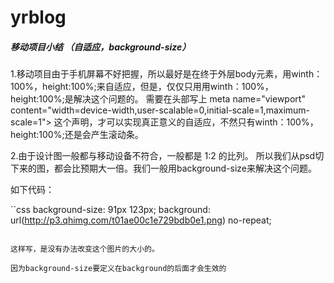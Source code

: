 yrblog
======

##### 移动项目小结 （自适应，background-size）

1.移动项目由于手机屏幕不好把握，所以最好是在终于外层body元素，用winth：100%，height:100%;来自适应，但是，仅仅只用用winth：100%，height:100%;是解决这个问题的。
需要在头部写上 meta name="viewport" content="width=device-width,user-scalable=0,initial-scale=1,maximum-scale=1">
这个声明，才可以实现真正意义的自适应，不然只有winth：100%，height:100%;还是会产生滚动条。

2.由于设计图一般都与移动设备不符合，一般都是 1:2 的比列。
所以我们从psd切下来的图，都会比预期大一倍。我们一般用background-size来解决这个问题。

如下代码：

``css
background-size: 91px 123px;
background: url(http://p3.qhimg.com/t01ae00c1e729bdb0e1.png) no-repeat;
```

这样写，是没有办法改变这个图片的大小的。

因为background-size要定义在background的后面才会生效的
